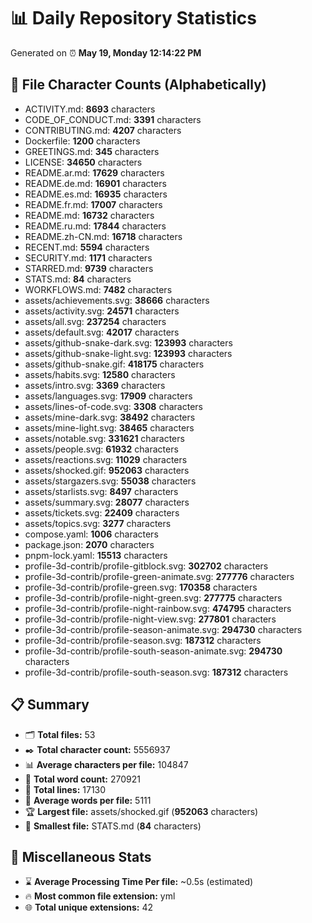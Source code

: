 # 📊 Daily Repository Statistics
Generated on ⏰ **May 19, Monday 12:14:22 PM**

## 📂 File Character Counts (Alphabetically)
- ACTIVITY.md: **8693** characters
- CODE_OF_CONDUCT.md: **3391** characters
- CONTRIBUTING.md: **4207** characters
- Dockerfile: **1200** characters
- GREETINGS.md: **345** characters
- LICENSE: **34650** characters
- README.ar.md: **17629** characters
- README.de.md: **16901** characters
- README.es.md: **16935** characters
- README.fr.md: **17007** characters
- README.md: **16732** characters
- README.ru.md: **17844** characters
- README.zh-CN.md: **16718** characters
- RECENT.md: **5594** characters
- SECURITY.md: **1171** characters
- STARRED.md: **9739** characters
- STATS.md: **84** characters
- WORKFLOWS.md: **7482** characters
- assets/achievements.svg: **38666** characters
- assets/activity.svg: **24571** characters
- assets/all.svg: **237254** characters
- assets/default.svg: **42017** characters
- assets/github-snake-dark.svg: **123993** characters
- assets/github-snake-light.svg: **123993** characters
- assets/github-snake.gif: **418175** characters
- assets/habits.svg: **12580** characters
- assets/intro.svg: **3369** characters
- assets/languages.svg: **17909** characters
- assets/lines-of-code.svg: **3308** characters
- assets/mine-dark.svg: **38492** characters
- assets/mine-light.svg: **38465** characters
- assets/notable.svg: **331621** characters
- assets/people.svg: **61932** characters
- assets/reactions.svg: **11029** characters
- assets/shocked.gif: **952063** characters
- assets/stargazers.svg: **55038** characters
- assets/starlists.svg: **8497** characters
- assets/summary.svg: **28077** characters
- assets/tickets.svg: **22409** characters
- assets/topics.svg: **3277** characters
- compose.yaml: **1006** characters
- package.json: **2070** characters
- pnpm-lock.yaml: **15513** characters
- profile-3d-contrib/profile-gitblock.svg: **302702** characters
- profile-3d-contrib/profile-green-animate.svg: **277776** characters
- profile-3d-contrib/profile-green.svg: **170358** characters
- profile-3d-contrib/profile-night-green.svg: **277775** characters
- profile-3d-contrib/profile-night-rainbow.svg: **474795** characters
- profile-3d-contrib/profile-night-view.svg: **277801** characters
- profile-3d-contrib/profile-season-animate.svg: **294730** characters
- profile-3d-contrib/profile-season.svg: **187312** characters
- profile-3d-contrib/profile-south-season-animate.svg: **294730** characters
- profile-3d-contrib/profile-south-season.svg: **187312** characters

## 📋 Summary
- 🗂️ **Total files:** 53
- ✒️ **Total character count:** 5556937
- 📊 **Average characters per file:** 104847
- 📝 **Total word count:** 270921
- 🧾 **Total lines:** 17130
- 📐 **Average words per file:** 5111
- 🏆 **Largest file:** assets/shocked.gif (**952063** characters)
- 🥉 **Smallest file:** STATS.md (**84** characters)

## 🌟 Miscellaneous Stats
- ⌛ **Average Processing Time Per file:** ~0.5s (estimated)
- 🔥 **Most common file extension:** yml
- 🌐 **Total unique extensions:** 42
